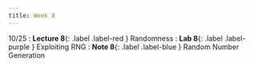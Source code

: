 ```yaml
---
title: Week 8
---
```


10/25
: **Lecture 8**{: .label .label-red } Randomness
: **Lab 8**{: .label .label-purple } Exploiting RNG 
: **Note 8**{: .label .label-blue } Random Number Generation
